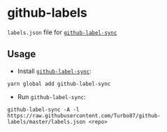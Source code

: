 github-labels
==============================================================================

`labels.json` file for [`github-label-sync`](https://github.com/Financial-Times/github-label-sync)


Usage
------------------------------------------------------------------------------

- Install [`github-label-sync`](https://github.com/Financial-Times/github-label-sync):

```
yarn global add github-label-sync
```

- Run `github-label-sync`:

```
github-label-sync -A -l https://raw.githubusercontent.com/Turbo87/github-labels/master/labels.json <repo>
```
